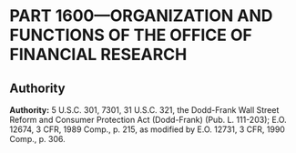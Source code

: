# PART 1600—ORGANIZATION AND FUNCTIONS OF THE OFFICE OF FINANCIAL RESEARCH


## Authority

**Authority:** 5 U.S.C. 301, 7301, 31 U.S.C. 321, the Dodd-Frank Wall Street Reform and Consumer Protection Act (Dodd-Frank) (Pub. L. 111-203); E.O. 12674, 3 CFR, 1989 Comp., p. 215, as modified by E.O. 12731, 3 CFR, 1990 Comp., p. 306.


